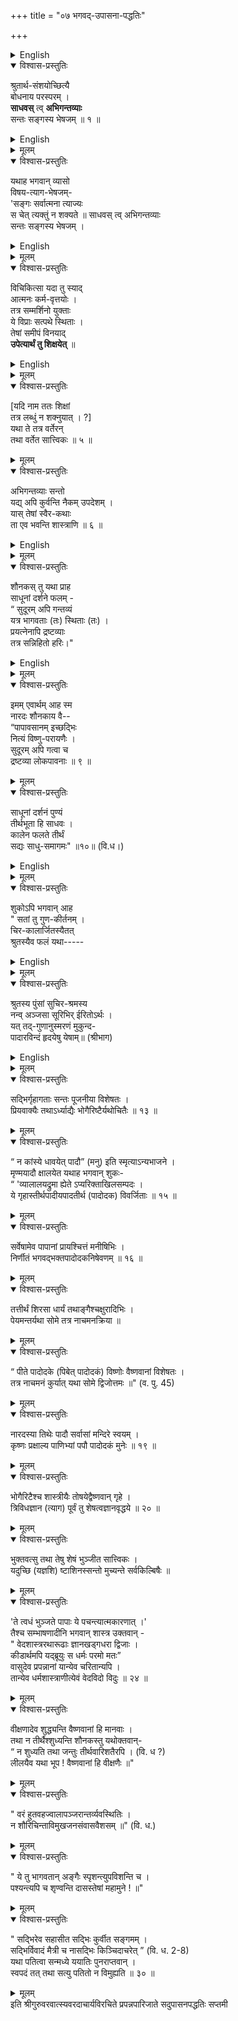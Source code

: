 +++
title = "०७ भगवद्-उपासना-पद्धतिः"

+++
<details><summary>English</summary>

CHAPTER VII. 
ON SERVING THE VIRTUOUS. 

</details>
 


<details open><summary>विश्वास-प्रस्तुतिः</summary>

श्रुतार्थ-संशयोच्छित्यै  
बोधनाय परस्परम् ।  
**साधवस्** त्व् **अभिगन्तव्याः**  
सन्तः सङ्गस्य भेषजम् ॥ १ ॥
</details>

<details><summary>English</summary>

1. For the removal of doubt in what we have learnt and for mutual enlightenment, sages (sadhus) should be sought; for, the virtuous are the cure of attachment. 
</details>


<details><summary>मूलम्</summary>

श्रुतार्थसंशयोच्छित्यै बोधनाय परस्परम् ।  
साधवस्त्वभिगन्तव्याः सन्तः सङ्गस्य भेषजम् ॥ १ ॥
</details>

<details open><summary>विश्वास-प्रस्तुतिः</summary>

यथाह भगवान् व्यासो  
विषय-त्याग-भेषजम्-  
'सङ्गः सर्वात्मना त्याज्यः  
स चेत् त्यक्तुं न शक्यते ॥
साधवस् त्व् अभिगन्तव्याः  
सन्तः सङ्गस्य भेषजम् ।  
</details>

<details><summary>English</summary>

2. Bhagavan Vyasa (illustrious) says regarding the remedy for the renunciation of sense-objects as follows:- 
"By all means attachment is to be given up. If it is not possible to give up, sadhus should be sought after; for, the virtuous are the cure of attachment. 

</details>


<details><summary>मूलम्</summary>

यथाह भगवान् व्यासो विषयत्यागभेषजम्-  
'सङ्गः सर्वात्मना त्याज्यः स चेत् त्यक्तुं न शक्यते ॥
साधवस्त्वभिगन्तव्याः सन्तः सङ्गस्य भेषजम् ।  
</details>

<details open><summary>विश्वास-प्रस्तुतिः</summary>

विचिकित्सा यदा तु स्याद्  
आत्मनः कर्म-वृत्तयोः ।  
तत्र सम्मर्शिनो युक्ताः  
ये विप्राः सत्पथे स्थिताः ।  
तेषां समीपं विनयाद्  
**उपेत्यार्थं तु शिक्षयेत्** ॥
</details>

<details><summary>English</summary>

3-4. Whenever a doubt arises as regards one's own conduct and action, approaching with humility such sages (vipras) as have well deliberated, and are perfect and steady in the path of virtue, one shall learn the solution. What- ever course of conduct they pursue in the particular case in view that course a virtuous man shall (in his case) adopt. 
</details>


<details><summary>मूलम्</summary>

साधवस्त्वभिगन्तव्याः सन्तः सङ्गस्य भेषजम् ।  
विचिकित्सा यदा तु स्यादात्मनः कर्मवृत्तयोः ।  
तत्र सम्मर्शिनो युक्ताः ये विप्राः सत्पथे स्थिताः ।  
तेषां समीपं विनयात् उपेत्यार्थं तु शिक्षयेत् ॥
</details>

<details open><summary>विश्वास-प्रस्तुतिः</summary>

\[यदि नाम ततः शिक्षां  
तत्र लब्धुं न शक्नुयात् । ?\]  
यथा ते तत्र वर्तेरन्  
तथा वर्तेत सात्त्विकः ॥ ५ ॥
</details>

<details><summary>मूलम्</summary>

\[यदि नाम ततः शिक्षां तत्र लब्धुं न शक्नुयात् । ?\]  
यथा ते तत्र वर्तेरन् तथा वर्तेत सात्त्विकः ॥ ५ ॥
</details>

<details open><summary>विश्वास-प्रस्तुतिः</summary>

अभिगन्तव्याः सन्तो  
यद्य् अपि कुर्वन्ति नैकम् उपदेशम् ।  
यास् तेषां स्वैर-कथाः  
ता एव भवन्ति शास्त्राणि ॥ ६ ॥
</details>

<details><summary>English</summary>

5. Sages aught to be sought even though they do not give a single instruction. For, even what they spontaneously talk become Sastras. 
</details>


<details><summary>मूलम्</summary>

अभिगन्तव्याः सन्तो यद्यपि कुर्वन्ति नैकमुपदेशम् ।  
यास्तेषां स्वैरकथाः ता एव भवन्ति शास्त्राणि ॥ ६ ॥
</details>

<details open><summary>विश्वास-प्रस्तुतिः</summary>

शौनकस् तु यथा प्राह  
साधूनां दर्शने फलम् -  
“ सुदूरम् अपि गन्तव्यं  
यत्र भागवताः (तः) स्थिताः (तः) ।  
प्रयत्नेनापि द्रष्टव्याः  
तत्र सन्निहितो हरिः।"  
</details>

<details><summary>English</summary>

6-7. Saunaka says about the visiting of sadhus by virtuous men as follows:- 
"The place where a holy man (bhagavata) lives, even though it be a long way off, should be resorted to and the holy man seen even though with exertion, for, therein lives Hari (God)." 
</details>


<details><summary>मूलम्</summary>

शौनकस्तु यथा प्राह साधूनां दर्शने फलम् -  
“ सुदूरमपि गन्तव्यं यत्र भागवताः (तः) स्थिताः (तः) ।  
प्रयत्नेनापि द्रष्टव्याः (न्यः) तत्र सन्निहितो हरिः।"  
</details>




<details open><summary>विश्वास-प्रस्तुतिः</summary>

इमम् एवार्थम् आह स्म  
नारदः शौनकाय वै--  
“पापावसानम् इच्छद्भिः  
नित्यं विष्णु-परायणैः ।  
सुदूरम् अपि गत्वा च  
द्रष्टव्या लोकपावनाः ॥ ९ ॥
</details>

<details><summary>मूलम्</summary>

इममेवार्थमाह स्म नारदः शौनकाय वै--  
“पापावसानमिच्छद्भिः नित्यं विष्णुपरायणैः ।  
सुदूरमपि गत्वा च द्रष्टव्या लोकपावनाः ॥ ९ ॥
</details>

<details open><summary>विश्वास-प्रस्तुतिः</summary>

साधूनां दर्शनं पुण्यं  
तीर्थभूता हि साधवः ।  
कालेन फलते तीर्थं  
सद्यः साधु-समागमः" ॥१०॥ (वि.ध।)
</details>

<details><summary>English</summary>

8. 
"Visiting the sadhus is a meritorious act; for, are not the sadhus sacred? A holy object yields fruits in course of time but the intercourse with sadhus forthwith." 

</details>


<details><summary>मूलम्</summary>

साधूनां दर्शनं पुण्यं तीर्थभूता हि साधवः ।  
कालेन फलते तीर्थं सद्यः साधुसमागमः" ॥१०॥ (वि.ध।)
</details>

<details open><summary>विश्वास-प्रस्तुतिः</summary>

शुकोऽपि भगवान् आह  
" सतां तु गुण-कीर्तनम् ।  
चिर-कालार्जितस्यैतत्  
श्रुतस्यैव फलं यथा-----  

</details>

<details><summary>English</summary>

9. Bhagavan Suka says that praising the qualities of [[295]] the virtuous is, as it were, the fruit of knowledge long acquired, in the following terms. 
</details>


<details><summary>मूलम्</summary>

शुकोऽपि भगवानाह " सतां तु गुणकीर्तनम् ।  
चिरकालार्जितस्यैतत् श्रुतस्यैव फलं यथा-----  
</details>


<details open><summary>विश्वास-प्रस्तुतिः</summary>

श्रुतस्य पुंसां सुचिर-श्रमस्य  
नन्व् अञ्जसा सूरिभिर् ईरितोऽर्थः ।  
यत् तद्-गुणानुस्मरणं मुकुन्द-  
पादारविन्दं हृदयेषु येषाम्॥ (श्रीभाग)
</details>

<details><summary>English</summary>

10. No fruit+++(??)+++ has directly been proclaimed by the sages to persons whose learning is one of long labour, there- fore is (advised) the constant thinking of the qualities of those in whose heart is the lotus-feet of the lord (Makanda).' 
</details>


<details><summary>मूलम्</summary>

श्रुतस्य पुंसां सुचिरश्रमस्य नन्वञ्जसा सूरिभिरीरितोऽर्थः ।  
यत् तद्गुणानुस्मरणं मुकुन्दपादारविन्दं हृदयेषु येषाम्॥ (श्रीभाग)
</details>

<details open><summary>विश्वास-प्रस्तुतिः</summary>

सद्भिर्गृहागताः सन्तः पूजनीया विशेषतः ।  
प्रियवाक्यैः तथाऽर्ध्याद्यैः भोगैरिष्टैर्यथोचितैः ॥ १३ ॥
</details>

<details><summary>मूलम्</summary>

सद्भिर्गृहागताः सन्तः पूजनीया विशेषतः ।  
प्रियवाक्यैः तथाऽर्ध्याद्यैः भोगैरिष्टैर्यथोचितैः ॥ १३ ॥
</details>

<details open><summary>विश्वास-प्रस्तुतिः</summary>

“ न कांस्ये धावयेत् पादौ” (मनु) इति स्मृत्याऽन्यभाजने ।  
मृण्मयादौ क्षालयेत यथाह भगवान् शुकः-  
“ 'व्यालालयद्रुमा ह्येते ऽप्यरिक्ताखिलसम्पदः ।  
ये गृहास्तीर्थपादीयपादतीर्थ (पादोदक) विवर्जिताः ॥ १५ ॥
</details>

<details><summary>मूलम्</summary>

“ न कांस्ये धावयेत् पादौ” (मनु) इति स्मृत्याऽन्यभाजने ।  
मृण्मयादौ क्षालयेत यथाह भगवान् शुकः-  
“ 'व्यालालयद्रुमा ह्येते ऽप्यरिक्ताखिलसम्पदः ।  
ये गृहास्तीर्थपादीयपादतीर्थ (पादोदक) विवर्जिताः ॥ १५ ॥
</details>

<details open><summary>विश्वास-प्रस्तुतिः</summary>

सर्वेषामेव पापानां प्रायश्चित्तं मनीषिभिः ।  
निर्णीतं भगवद्भक्तपादोदकनिषेवणम् ॥ १६ ॥
</details>

<details><summary>मूलम्</summary>

सर्वेषामेव पापानां प्रायश्चित्तं मनीषिभिः ।  
निर्णीतं भगवद्भक्तपादोदकनिषेवणम् ॥ १६ ॥
</details>

<details open><summary>विश्वास-प्रस्तुतिः</summary>

तत्तीर्थं शिरसा धार्यं तथाङ्गैश्चक्षुरादिभिः ।  
पेयमन्तर्यथा सोमे तत्र नाचमनक्रिया ॥
</details>

<details><summary>मूलम्</summary>

तत्तीर्थं शिरसा धार्यं तथाङ्गैश्चक्षुरादिभिः ।  
पेयमन्तर्यथा सोमे तत्र नाचमनक्रिया ॥
</details>

<details open><summary>विश्वास-प्रस्तुतिः</summary>

“ पीते पादोदके (पिबेत् पादोदकं) विष्णोः वैष्णवानां विशेषतः ।  
तत्र नाचमनं कुर्यात् यथा सोमे द्विजोत्तमः ॥" (व. पु. 45)
</details>

<details><summary>मूलम्</summary>

“ पीते पादोदके (पिबेत् पादोदकं) विष्णोः वैष्णवानां विशेषतः ।  
तत्र नाचमनं कुर्यात् यथा सोमे द्विजोत्तमः ॥" (व. पु. 45)
</details>

<details open><summary>विश्वास-प्रस्तुतिः</summary>

नारदस्या तिथेः पादौ सर्वासां मन्दिरे स्वयम् ।  
कृष्णः प्रक्षाल्य पाणिभ्यां पपौ पादोदकं मुनेः ॥ १९ ॥
</details>

<details><summary>मूलम्</summary>

नारदस्या तिथेः पादौ सर्वासां मन्दिरे स्वयम् ।  
कृष्णः प्रक्षाल्य पाणिभ्यां पपौ पादोदकं मुनेः ॥ १९ ॥
</details>

<details open><summary>विश्वास-प्रस्तुतिः</summary>

भोगैरिटैश्च शास्त्रीयैः तोषयेद्वैष्णवान् गृहे ।  
त्रिविधज्ञान (त्याग) पूर्वं तु शेषत्वज्ञानवृद्धये ॥ २० ॥
</details>

<details><summary>मूलम्</summary>

भोगैरिटैश्च शास्त्रीयैः तोषयेद्वैष्णवान् गृहे ।  
त्रिविधज्ञान (त्याग) पूर्वं तु शेषत्वज्ञानवृद्धये ॥ २० ॥
</details>

<details open><summary>विश्वास-प्रस्तुतिः</summary>

भुक्तवत्सु तथा तेषु शेषं भुञ्जीत सात्त्विकः ।  
यदुच्छि (यज्ञशि) ष्टाशिनस्सन्तो मुच्यन्ते सर्वकिल्बिषैः ॥
</details>

<details><summary>मूलम्</summary>

भुक्तवत्सु तथा तेषु शेषं भुञ्जीत सात्त्विकः ।  
यदुच्छि (यज्ञशि) ष्टाशिनस्सन्तो मुच्यन्ते सर्वकिल्बिषैः ॥
</details>

<details open><summary>विश्वास-प्रस्तुतिः</summary>

'ते त्वधं भुञ्जते पापाः ये पचन्त्यात्मकारणात् ।'  
तैश्च सम्भाषणादीनि भगवान् शास्त्र उक्तवान् -  
" वेदशास्त्ररथारूढाः ज्ञानखड्गधरा द्विजाः ।  
कीडार्थमपि यद्ब्रूयुः स धर्मः परमो मतः”  
वासुदेव प्रपन्नानां यान्येव चरितान्यपि ।  
तान्येव धर्मशास्त्राणीत्येवं वेदविदो विदुः ॥ २४ ॥
</details>

<details><summary>मूलम्</summary>

'ते त्वधं भुञ्जते पापाः ये पचन्त्यात्मकारणात् ।'  
तैश्च सम्भाषणादीनि भगवान् शास्त्र उक्तवान् -  
" वेदशास्त्ररथारूढाः ज्ञानखड्गधरा द्विजाः ।  
कीडार्थमपि यद्ब्रूयुः स धर्मः परमो मतः”  
वासुदेव प्रपन्नानां यान्येव चरितान्यपि ।  
तान्येव धर्मशास्त्राणीत्येवं वेदविदो विदुः ॥ २४ ॥
</details>

<details open><summary>विश्वास-प्रस्तुतिः</summary>

वीक्षणादेव शुद्ध्यन्ति वैष्णवानां हि मानवाः ।  
तथा न तीर्थैश्शुध्यन्ति शौनकस्तु यथोक्तवान्-  
“ न शुध्यति तथा जन्तुः तीर्थवारिशतैरपि । (वि. ध ?)  
लीलयैव यथा भूप ! वैष्णवानां हि वीक्षणैः ॥"
</details>

<details><summary>मूलम्</summary>

वीक्षणादेव शुद्ध्यन्ति वैष्णवानां हि मानवाः ।  
तथा न तीर्थैश्शुध्यन्ति शौनकस्तु यथोक्तवान्-  
“ न शुध्यति तथा जन्तुः तीर्थवारिशतैरपि । (वि. ध ?)  
लीलयैव यथा भूप ! वैष्णवानां हि वीक्षणैः ॥"
</details>

<details open><summary>विश्वास-प्रस्तुतिः</summary>

" वरं हुतवहज्वालापञ्जरान्तर्व्यवस्थितिः ।  
न शौरिचिन्ताविमुखजनसंवासवैशसम् ॥" (वि. ध.)
</details>

<details><summary>मूलम्</summary>

" वरं हुतवहज्वालापञ्जरान्तर्व्यवस्थितिः ।  
न शौरिचिन्ताविमुखजनसंवासवैशसम् ॥" (वि. ध.)
</details>

<details open><summary>विश्वास-प्रस्तुतिः</summary>

" ये तु भागवतान् अङ्गैः स्पृशन्त्युपविशन्ति च ।  
पश्यन्त्यपि च शृण्वन्ति दासस्तेषां महामुने ! ॥"
</details>

<details><summary>मूलम्</summary>

" ये तु भागवतान् अङ्गैः स्पृशन्त्युपविशन्ति च ।  
पश्यन्त्यपि च शृण्वन्ति दासस्तेषां महामुने ! ॥"
</details>

<details open><summary>विश्वास-प्रस्तुतिः</summary>

" सद्भिरेव सहासीत सद्भिः कुर्वीत सङ्गमम् ।  
सद्भिर्विवादं मैत्री च नासद्भिः किञ्चिदाचरेत् ” (वि. ध. 2-8)  
यथा पतित्वा सन्मध्ये ययातिः पुनराप्तवान् ।  
स्वपदं तत् तथा सत्यु पतितो न विमुह्यति ॥ ३० ॥
</details>

<details><summary>मूलम्</summary>

" सद्भिरेव सहासीत सद्भिः कुर्वीत सङ्गमम् ।  
सद्भिर्विवादं मैत्री च नासद्भिः किञ्चिदाचरेत् ” (वि. ध. 2-8)  
यथा पतित्वा सन्मध्ये ययातिः पुनराप्तवान् ।  
स्वपदं तत् तथा सत्यु पतितो न विमुह्यति ॥ ३० ॥
</details>
इति श्रीगुरुवरवात्स्यवरदाचार्यविरचिते  
प्रपन्नपारिजाते सदुपासनपद्धतिः सप्तमी  